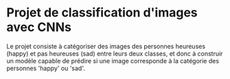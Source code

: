 # Projet de classification d'images avec CNNs
Le projet consiste à catégoriser des images des personnes heureuses (happy) et pas heureuses (sad) entre leurs deux classes, et donc à construir un modèle capable de prédire si une image corresponde à la catégorie des personnes 'happy' ou 'sad'.
